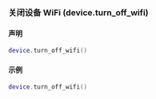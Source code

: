 ### 关闭设备 WiFi (**device\.turn\_off\_wifi**)


#### 声明
```lua
device.turn_off_wifi()
```

#### 示例  
```lua
device.turn_off_wifi()
```

